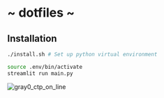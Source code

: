 # ~ dotfiles ~

## Installation

```sh
./install.sh # Set up python virtual environment

source .env/bin/activate
streamlit run main.py
```
![gray0_ctp_on_line](https://github.com/TobiZehPanda/dotfiles/assets/10318171/00b9d968-ad41-422a-9e1f-8e301eb48006)

